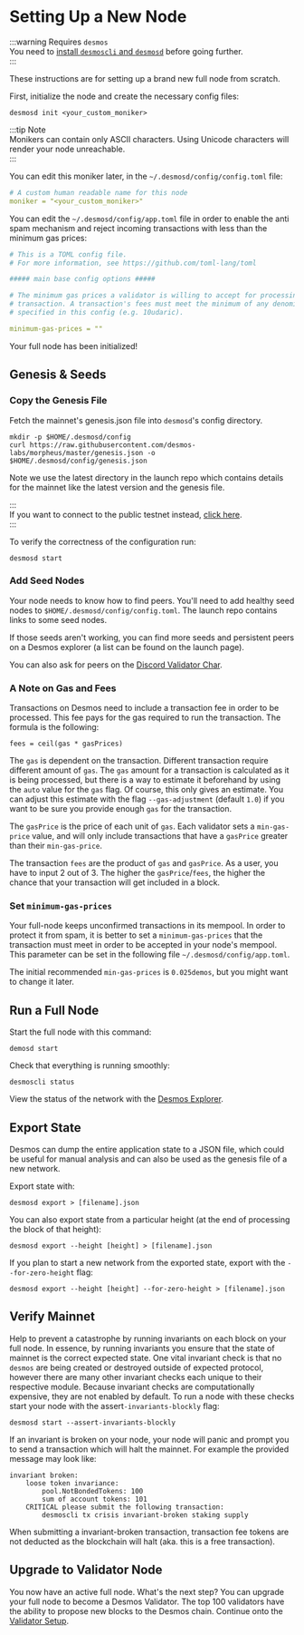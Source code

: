 # Setting Up a New Node
:::warning Requires `desmos`  
You need to [install `desmoscli` and `desmosd`](../install.md) before going further.  
:::

These instructions are for setting up a brand new full node from scratch.

First, initialize the node and create the necessary config files:

```shell
desmosd init <your_custom_moniker>
```
:::tip Note  
Monikers can contain only ASCII characters. Using Unicode characters will render your node unreachable.  
:::

You can edit this moniker later, in the `~/.desmosd/config/config.toml` file:

```yaml
# A custom human readable name for this node
moniker = "<your_custom_moniker>"
```

You can edit the `~/.desmosd/config/app.toml` file in order to enable the anti spam mechanism and reject incoming transactions with less than the minimum gas prices:

```yaml
# This is a TOML config file.
# For more information, see https://github.com/toml-lang/toml

##### main base config options #####

# The minimum gas prices a validator is willing to accept for processing a
# transaction. A transaction's fees must meet the minimum of any denomination
# specified in this config (e.g. 10udaric).

minimum-gas-prices = ""
```

Your full node has been initialized!

## Genesis & Seeds
### Copy the Genesis File
Fetch the mainnet's genesis.json file into `desmosd`'s config directory.

```shell
mkdir -p $HOME/.desmosd/config
curl https://raw.githubusercontent.com/desmos-labs/morpheus/master/genesis.json -o $HOME/.desmosd/config/genesis.json
```

Note we use the latest directory in the launch repo which contains details for the mainnet like the latest version and the genesis file.

:::    
If you want to connect to the public testnet instead, [click here](../testnets/join-public.md).  
:::

To verify the correctness of the configuration run:

```shell
desmosd start
```

### Add Seed Nodes
Your node needs to know how to find peers. You'll need to add healthy seed nodes to `$HOME/.desmosd/config/config.toml`. The launch repo contains links to some seed nodes.

If those seeds aren't working, you can find more seeds and persistent peers on a Desmos explorer (a list can be found on the launch page).

You can also ask for peers on the [Discord Validator Char](https://discord.gg/J6VsHDT).

### A Note on Gas and Fees
Transactions on Desmos need to include a transaction fee in order to be processed. This fee pays for the gas required to run the transaction. The formula is the following:

```
fees = ceil(gas * gasPrices)
```

The `gas` is dependent on the transaction. Different transaction require different amount of `gas`. The `gas` amount for a transaction is calculated as it is being processed, but there is a way to estimate it beforehand by using the `auto` value for the `gas` flag. Of course, this only gives an estimate. You can adjust this estimate with the flag `--gas-adjustment` (default `1.0`) if you want to be sure you provide enough `gas` for the transaction.

The `gasPrice` is the price of each unit of `gas`. Each validator sets a `min-gas-price` value, and will only include transactions that have a `gasPrice` greater than their `min-gas-price`.

The transaction `fees` are the product of `gas` and `gasPrice`. As a user, you have to input 2 out of 3. The higher the `gasPrice`/`fees`, the higher the chance that your transaction will get included in a block.

### Set `minimum-gas-prices`
Your full-node keeps unconfirmed transactions in its mempool. In order to protect it from spam, it is better to set a `minimum-gas-prices` that the transaction must meet in order to be accepted in your node's mempool. This parameter can be set in the following file `~/.desmosd/config/app.toml`.

The initial recommended `min-gas-prices` is `0.025demos`, but you might want to change it later.

## Run a Full Node
Start the full node with this command:

```shell
demosd start
```

Check that everything is running smoothly:

```shell
desmoscli status
```

View the status of the network with the [Desmos Explorer](https://morpheus.bigdipper.live).

## Export State
Desmos can dump the entire application state to a JSON file, which could be useful for manual analysis and can also be used as the genesis file of a new network.

Export state with:

```shell
desmosd export > [filename].json
```

You can also export state from a particular height (at the end of processing the block of that height):

```shell
desmosd export --height [height] > [filename].json
```

If you plan to start a new network from the exported state, export with the `--for-zero-height` flag:

```shell
desmosd export --height [height] --for-zero-height > [filename].json
```

## Verify Mainnet
Help to prevent a catastrophe by running invariants on each block on your full node. In essence, by running invariants you ensure that the state of mainnet is the correct expected state. One vital invariant check is that no `desmos` are being created or destroyed outside of expected protocol, however there are many other invariant checks each unique to their respective module. Because invariant checks are computationally expensive, they are not enabled by default. To run a node with these checks start your node with the assert`-invariants-blockly` flag:

```shell
desmosd start --assert-invariants-blockly
```

If an invariant is broken on your node, your node will panic and prompt you to send a transaction which will halt the mainnet. For example the provided message may look like:

```
invariant broken:
    loose token invariance:
        pool.NotBondedTokens: 100
        sum of account tokens: 101
    CRITICAL please submit the following transaction:
        desmoscli tx crisis invariant-broken staking supply
```

When submitting a invariant-broken transaction, transaction fee tokens are not deducted as the blockchain will halt (aka. this is a free transaction).

## Upgrade to Validator Node
You now have an active full node. What's the next step? You can upgrade your full node to become a Desmos Validator. The top 100 validators have the ability to propose new blocks to the Desmos chain. Continue onto the [Validator Setup](../validators/validator-setup.md).